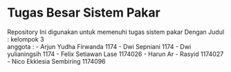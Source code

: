 # Tugas Besar Sistem Pakar
Repository Ini digunakan untuk memenuhi tugas sistem pakar
Dengan Judul  :
kelompok 3  
anggota       : - Arjun Yudha Firwanda    1174
                - Dwi Sepniani            1174
                - Dwi yulianingsih        1174
                - Felix Setiawan Lase     1174026
                - Harun Ar - Rasyid       1174027
                - Nico Ekklesia Sembiring 1174096

